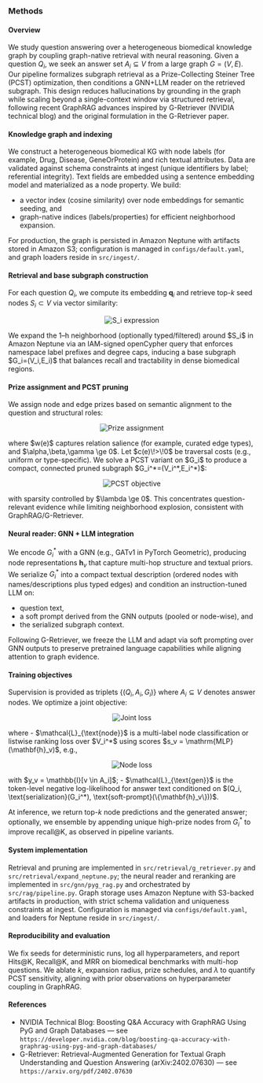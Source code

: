 ### Methods

#### Overview
We study question answering over a heterogeneous biomedical knowledge graph by coupling graph-native retrieval with neural reasoning. Given a question $Q_i$, we seek an answer set $A_i \subseteq V$ from a large graph $G=(V,E)$. Our pipeline formalizes subgraph retrieval as a Prize-Collecting Steiner Tree (PCST) optimization, then conditions a GNN+LLM reader on the retrieved subgraph. This design reduces hallucinations by grounding in the graph while scaling beyond a single-context window via structured retrieval, following recent GraphRAG advances inspired by G-Retriever (NVIDIA technical blog) and the original formulation in the G-Retriever paper.

#### Knowledge graph and indexing
We construct a heterogeneous biomedical KG with node labels (for example, Drug, Disease, GeneOrProtein) and rich textual attributes. Data are validated against schema constraints at ingest (unique identifiers by label; referential integrity). Text fields are embedded using a sentence embedding model and materialized as a node property. We build:
- a vector index (cosine similarity) over node embeddings for semantic seeding, and
- graph-native indices (labels/properties) for efficient neighborhood expansion.

For production, the graph is persisted in Amazon Neptune with artifacts stored in Amazon S3; configuration is managed in `configs/default.yaml`, and graph loaders reside in `src/ingest/`.

#### Retrieval and base subgraph construction
For each question $Q_i$, we compute its embedding $\mathbf{q}_i$ and retrieve top-$k$ seed nodes $S_i \subset V$ via vector similarity:

<p align="center">
  <img src="https://render.githubusercontent.com/render/math?math=S_i%20=%20\operatorname{arg\,topk}_{v%20\in%20V}%20\cos(\mathbf{q}_i,\mathbf{x}_v)" alt="S_i expression" />
</p>
We expand the 1–h neighborhood (optionally typed/filtered) around $S_i$ in Amazon Neptune via an IAM-signed openCypher query that enforces namespace label prefixes and degree caps, inducing a base subgraph $G_i=(V_i,E_i)$ that balances recall and tractability in dense biomedical regions.

#### Prize assignment and PCST pruning
We assign node and edge prizes based on semantic alignment to the question and structural roles:

<p align="center">
  <img src="https://render.githubusercontent.com/render/math?math=\begin{aligned}%20p(v)%20&=%20\alpha%20\cos(\mathbf{q}_i,\mathbf{x}_v)%20+%20\beta%20\mathbb{I}[v%20\in%20S_i]%20\\%20p(e)%20&=%20\gamma%20w(e)%20\end{aligned}" alt="Prize assignment" />
</p>
where $w(e)$ captures relation salience (for example, curated edge types), and $\alpha,\beta,\gamma \ge 0$. Let $c(e)\!>\!0$ be traversal costs (e.g., uniform or type-specific). We solve a PCST variant on $G_i$ to produce a compact, connected pruned subgraph $G_i^*=(V_i^*,E_i^*)$:

<p align="center">
  <img src="https://render.githubusercontent.com/render/math?math=G_i^*%20=%20\underset{T%20\subseteq%20G_i\,\text{connected}}{\operatorname{arg\,max}}%20\left[\sum_{v%20\in%20V(T)}%20p(v)%20+%20\sum_{e%20\in%20E(T)}%20p(e)%20-%20\lambda%20\sum_{e%20\in%20E(T)}%20c(e)\right]" alt="PCST objective" />
</p>
with sparsity controlled by $\lambda \ge 0$. This concentrates question-relevant evidence while limiting neighborhood explosion, consistent with GraphRAG/G-Retriever.

#### Neural reader: GNN + LLM integration
We encode $G_i^*$ with a GNN (e.g., GATv1 in PyTorch Geometric), producing node representations $\mathbf{h}_v$ that capture multi-hop structure and textual priors. We serialize $G_i^*$ into a compact textual description (ordered nodes with names/descriptions plus typed edges) and condition an instruction-tuned LLM on:
- question text,
- a soft prompt derived from the GNN outputs (pooled or node-wise), and
- the serialized subgraph context.

Following G-Retriever, we freeze the LLM and adapt via soft prompting over GNN outputs to preserve pretrained language capabilities while aligning attention to graph evidence.

#### Training objectives
Supervision is provided as triplets $\{(Q_i,A_i,G_i)\}$ where $A_i \subseteq V$ denotes answer nodes. We optimize a joint objective:

<p align="center">
  <img src="https://render.githubusercontent.com/render/math?math=\mathcal{L}%20=%20\underbrace{\mathcal{L}_{\text{node}}}_{\text{answer%20identification}}%20+%20\eta%20\underbrace{\mathcal{L}_{\text{gen}}}_{\text{grounded%20generation}}" alt="Joint loss" />
</p>
where
- $\mathcal{L}_{\text{node}}$ is a multi-label node classification or listwise ranking loss over $V_i^*$ using scores $s_v = \mathrm{MLP}(\mathbf{h}_v)$, e.g.,

<p align="center">
  <img src="https://render.githubusercontent.com/render/math?math=\mathcal{L}_{\text{node}}%20=%20-%20\sum_{v%20\in%20V_i^*}%20\left[y_v%20\log%20\sigma(s_v)%20+%20(1-y_v)\log%20(1-\sigma(s_v))\right]" alt="Node loss" />
</p>
with $y_v = \mathbb{I}[v \in A_i]$;
- $\mathcal{L}_{\text{gen}}$ is the token-level negative log-likelihood for answer text conditioned on $(Q_i, \text{serialization}(G_i^*), \text{soft-prompt}(\{\mathbf{h}_v\}))$.

At inference, we return top-$k$ node predictions and the generated answer; optionally, we ensemble by appending unique high-prize nodes from $G_i^*$ to improve recall@K, as observed in pipeline variants.

#### System implementation
Retrieval and pruning are implemented in `src/retrieval/g_retriever.py` and `src/retrieval/expand_neptune.py`; the neural reader and reranking are implemented in `src/gnn/pyg_rag.py` and orchestrated by `src/rag/pipeline.py`. Graph storage uses Amazon Neptune with S3-backed artifacts in production, with strict schema validation and uniqueness constraints at ingest. Configuration is managed via `configs/default.yaml`, and loaders for Neptune reside in `src/ingest/`.

#### Reproducibility and evaluation
We fix seeds for deterministic runs, log all hyperparameters, and report Hits@K, Recall@K, and MRR on biomedical benchmarks with multi-hop questions. We ablate $k$, expansion radius, prize schedules, and $\lambda$ to quantify PCST sensitivity, aligning with prior observations on hyperparameter coupling in GraphRAG.

#### References
- NVIDIA Technical Blog: Boosting Q&A Accuracy with GraphRAG Using PyG and Graph Databases — see `https://developer.nvidia.com/blog/boosting-qa-accuracy-with-graphrag-using-pyg-and-graph-databases/`
- G-Retriever: Retrieval-Augmented Generation for Textual Graph Understanding and Question Answering (arXiv:2402.07630) — see `https://arxiv.org/pdf/2402.07630`



